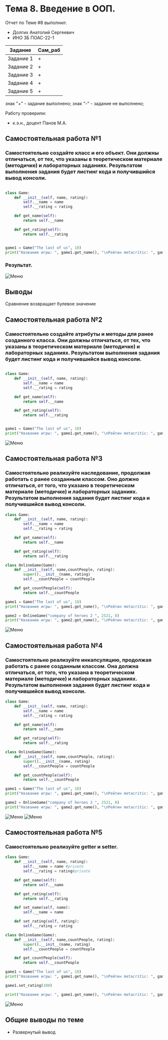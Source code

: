 # Тема 8. Введение в ООП.
Отчет по Теме #8 выполнил:
- Долгих Анатолий Сергеевич
- ИНО ЗБ ПОАС-22-1

| Задание | Сам_раб |
| ------ | ------ |
| Задание 1 | + |
| Задание 2 | + |
| Задание 3 | + |
| Задание 4 | + |
| Задание 5 | + |

знак "+" - задание выполнено; знак "-" - задание не выполнено;

Работу проверили:
- к.э.н., доцент Панов М.А.

## Самостоятельная работа №1
### Самостоятельно создайте класс и его объект. Они должны отличаться, от тех, что указаны в теоретическом материале (методичке) и лабораторных заданиях. Результатом выполнения задания будет листинг кода и получившийся вывод консоли.

```python

class Game:
    def __init__(self, name, rating):
        self.__name = name
        self.__rating = rating

    def get_name(self):
        return self.__name

    def get_rating(self):
        return self.__rating


game1 = Game("The last of us", 10)
print("Название игры: ", game1.get_name(), "\nРейтин metacritic: ", game1.get_rating())
```
### Результат.
![Меню](https://github.com/SuslickSLS/-SoftwareEngineering/blob/%D0%A2%D0%B5%D0%BC%D0%B0_8/Image/1.png)

## Выводы
Сравнение возвращает булевое значение
  
## Самостоятельная работа №2
### Самостоятельно создайте атрибуты и методы для ранее созданного класса. Они должны отличаться, от тех, что указаны в теоретическом материале (методичке) и лабораторных заданиях. Результатом выполнения задания будет листинг кода и получившийся вывод консоли.

```python

class Game:
    def __init__(self, name, rating):
        self.__name = name
        self.__rating = rating

    def get_name(self):
        return self.__name

    def get_rating(self):
        return self.__rating


game1 = Game("The last of us", 10)
print("Название игры: ", game1.get_name(), "\nРейтин metacritic: ", game1.get_rating())
```
![Меню](https://github.com/SuslickSLS/-SoftwareEngineering/blob/%D0%A2%D0%B5%D0%BC%D0%B0_8/Image/1.png)
  
## Самостоятельная работа №3
### Самостоятельно реализуйте наследование, продолжая работать с ранее созданным классом. Оно должно отличаться, от того, что указано в теоретическом материале (методичке) и лабораторных заданиях. Результатом выполнения задания будет листинг кода и получившийся вывод консоли.

```python
class Game:
    def __init__(self, name, rating):
        self.__name = name
        self.__rating = rating

    def get_name(self):
        return self.__name

    def get_rating(self):
        return self.__rating

class OnlineGame(Game):
    def __init__(self, name,countPeople, rating):
        super().__init__(name, rating)
        self.__countPeople = countPeople

    def get_countPeople(self):
        return self.__countPeople

game1 = Game("The last of us", 10)
print("Название игры: ", game1.get_name(), "\nРейтин metacritic: ", game1.get_rating())

game2 = OnlineGame("company of heroes 2 ", 2521, 8)
print("Название игры: ", game2.get_name(), "\nРейтин metacritic: ", game2.get_rating(), "\nКол-во игроков: ", game2.get_countPeople())

```
![Меню](https://github.com/SuslickSLS/-SoftwareEngineering/blob/%D0%A2%D0%B5%D0%BC%D0%B0_8/Image/3.png)
  
## Самостоятельная работа №4
### Самостоятельно реализуйте инкапсуляцию, продолжая работать с ранее созданным классом. Она должна отличаться, от того, что указана в теоретическом материале (методичке) и лабораторных заданиях. Результатом выполнения задания будет листинг кода и получившийся вывод консоли.
```python
class Game:
    def __init__(self, name, rating):
        self.__name = name
        self.__rating = rating

    def get_name(self):
        return self.__name

    def get_rating(self):
        return self.__rating

class OnlineGame(Game):
    def __init__(self, name,countPeople, rating):
        super().__init__(name, rating)
        self.__countPeople = countPeople

    def get_countPeople(self):
        return self.__countPeople

game1 = Game("The last of us", 10)
print("Название игры: ", game1.get_name(), "\nРейтин metacritic: ", game1.get_rating())

game2 = OnlineGame("company of heroes 2 ", 2521, 8)
print("Название игры: ", game2.get_name(), "\nРейтин metacritic: ", game2.get_rating(), "\nКол-во игроков: ", game2.get_countPeople())

```
![Меню](https://github.com/SuslickSLS/-SoftwareEngineering/blob/%D0%A2%D0%B5%D0%BC%D0%B0_8/Image/4.png)
![Меню](https://github.com/SuslickSLS/-SoftwareEngineering/blob/%D0%A2%D0%B5%D0%BC%D0%B0_8/Image/4_1.png)


  
## Самостоятельная работа №5
### Самостоятельно реализуйте getter и setter.

```python
class Game:
    def __init__(self, name, rating):
        self.__name = name #private
        self.__rating = rating#private

    def get_name(self):
        return self.__name

    def get_rating(self):
        return self.__rating

    def set_name(self, name):
        self.__name = name

    def set_rating(self, rating):
        self.__rating = rating

class OnlineGame(Game):
    def __init__(self, name,countPeople, rating):
        super().__init__(name, rating)
        self.__countPeople = countPeople

    def get_countPeople(self):
        return self.__countPeople

game1 = Game("The last of us", 10)
print("Название игры: ", game1.get_name(), "\nРейтин metacritic: ", game1.get_rating())

game1.set_rating(100)

print("Название игры: ", game1.get_name(), "\nРейтин metacritic: ", game1.get_rating())
```

![Меню](https://github.com/SuslickSLS/-SoftwareEngineering/blob/%D0%A2%D0%B5%D0%BC%D0%B0_8/Image/5.png)

## Общие выводы по теме
- Развернутый вывод
